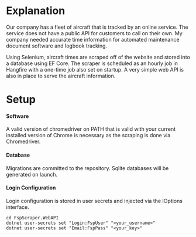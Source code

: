 # Explanation
Our company has a fleet of aircraft that is tracked by an online service. The service does not have a public API for customers to call on their own.
My company needed accurate time information for automated maintenance document software and logbook tracking.

Using Selenium, aircraft times are scraped off of the website and stored into a database using EF Core. The scraper is scheduled as an hourly job in Hangfire with a one-time job also set on startup. A very simple web API is also in place to serve the aircraft information.
# Setup
#### Software
A valid version of chromedriver on PATH that is valid with your current installed version of Chrome is necessary as the scraping is done via Chromedriver.
#### Database
Migrations are committed to the repository. Sqlite databases will be generated on launch. 
#### Login Configuration
Login configuration is stored in user secrets and injected via the IOptions<TOptions> interface.
```
cd FspScraper.WebAPI
dotnet user-secrets set "Login:FspUser" "<your_username>"
dotnet user-secrets set "Email:FspPass" "<your_key>"
```
